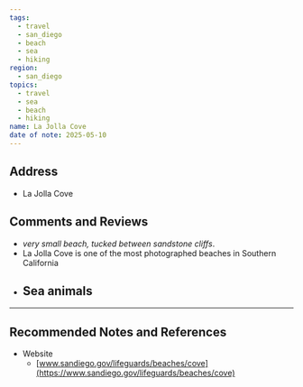 ```yaml
---
tags:
  - travel
  - san_diego
  - beach
  - sea
  - hiking
region:
  - san_diego
topics:
  - travel
  - sea
  - beach
  - hiking
name: La Jolla Cove
date of note: 2025-05-10
---
```


## Address

- La Jolla Cove

## Comments and Reviews

- _very small beach, tucked between sandstone cliffs_.
- La Jolla Cove is one of the most photographed beaches in Southern California
- Sea animals
	- 




-----------
##  Recommended Notes and References

- Website
	- [www.sandiego.gov/lifeguards/beaches/cove](https://www.sandiego.gov/lifeguards/beaches/cove)